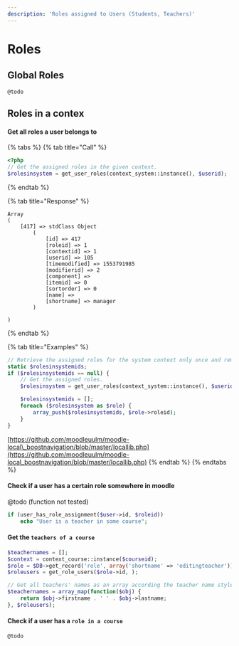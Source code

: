 ```yaml
---
description: 'Roles assigned to Users (Students, Teachers)'
---
```


# Roles

## Global Roles

```text
@todo
```

## Roles in a contex

#### Get all roles a user belongs to

{% tabs %}
{% tab title="Call" %}
```php
<?php
// Get the assigned roles in the given context.
$rolesinsystem = get_user_roles(context_system::instance(), $userid);
```
{% endtab %}

{% tab title="Response" %}
```text
Array
(
    [417] => stdClass Object
        (
            [id] => 417
            [roleid] => 1
            [contextid] => 1
            [userid] => 105
            [timemodified] => 1553791985
            [modifierid] => 2
            [component] => 
            [itemid] => 0
            [sortorder] => 0
            [name] => 
            [shortname] => manager
        )

)
```
{% endtab %}

{% tab title="Examples" %}
```php
// Retrieve the assigned roles for the system context only once and remember for next calls of this function.
static $rolesinsystemids;
if ($rolesinsystemids == null) {
    // Get the assigned roles.
    $rolesinsystem = get_user_roles(context_system::instance(), $userid);

    $rolesinsystemids = [];
    foreach ($rolesinsystem as $role) {
        array_push($rolesinsystemids, $role->roleid);
    }
}
```

[https://github.com/moodleuulm/moodle-local\_boostnavigation/blob/master/locallib.php](https://github.com/moodleuulm/moodle-local_boostnavigation/blob/master/locallib.php)
{% endtab %}
{% endtabs %}

#### Check if a user has a certain role somewhere in moodle

@todo \(function not tested\)

```php
if (user_has_role_assignment($user->id, $roleid))
    echo "User is a teacher in some course";
```

#### Get the `teachers of a course`

```php
$teachernames = [];
$context = context_course::instance($courseid);
$role = $DB->get_record('role', array('shortname' => 'editingteacher'));
$roleusers = get_role_users($role->id, );

// Get all teachers' names as an array according the teacher name style setting.
$teachernames = array_map(function($obj) {
    return $obj->firstname . ' ' . $obj->lastname;
}, $roleusers);
```

#### Check if a user has a `role in a course`

```text
@todo
```

